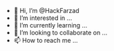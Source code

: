 - 👋 Hi, I’m @HackFarzad
- 👀 I’m interested in ...
- 🌱 I’m currently learning ...
- 💞️ I’m looking to collaborate on ...
- 📫 How to reach me ...

<!---
HackFarzad/HackFarzad is a ✨ special ✨ repository because its `README.md` (this file) appears on your GitHub profile.
You can click the Preview link to take a look at your changes.
--->
